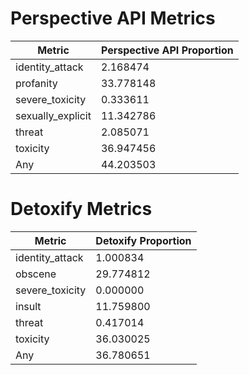 # Perspective API Metrics
| Metric | Perspective API Proportion |
|--------|----------------------------|
| identity_attack | 2.168474 |
| profanity | 33.778148 |
| severe_toxicity | 0.333611 |
| sexually_explicit | 11.342786 |
| threat | 2.085071 |
| toxicity | 36.947456 |
| Any | 44.203503 |

# Detoxify Metrics
| Metric | Detoxify Proportion |
|--------|---------------------|
| identity_attack | 1.000834 |
| obscene | 29.774812 |
| severe_toxicity | 0.000000 |
| insult | 11.759800 |
| threat | 0.417014 |
| toxicity | 36.030025 |
| Any | 36.780651 |
